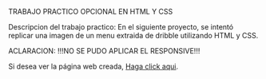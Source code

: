 TRABAJO PRACTICO OPCIONAL EN HTML Y CSS

Descripcion del trabajo practico: En el siguiente proyecto, se intentó replicar una imagen de un menu extraida de dribble utilizando HTML y CSS. 

ACLARACION: !!!NO SE PUDO APLICAR EL RESPONSIVE!!!

Si desea ver la página web creada, <a href="https://chrischamizo.github.io/TpOpcionalMenu/">Haga click aqui</a>.
